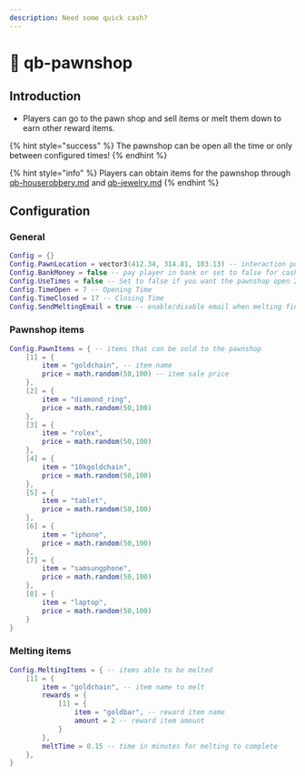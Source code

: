 ```yaml
---
description: Need some quick cash?
---
```


# 🤑 qb-pawnshop

## Introduction

-   Players can go to the pawn shop and sell items or melt them down to earn other reward items.

{% hint style="success" %}
The pawnshop can be open all the time or only between configured times!
{% endhint %}

{% hint style="info" %}
Players can obtain items for the pawnshop through [qb-houserobbery.md](qb-houserobbery.md "mention") and [qb-jewelry.md](qb-jewelry.md "mention")
{% endhint %}

## Configuration

### General

```lua
Config = {}
Config.PawnLocation = vector3(412.34, 314.81, 103.13) -- interaction point
Config.BankMoney = false -- pay player in bank or set to false for cash
Config.UseTimes = false -- Set to false if you want the pawnshop open 24/7
Config.TimeOpen = 7 -- Opening Time
Config.TimeClosed = 17 -- Closing Time
Config.SendMeltingEmail = true -- enable/disable email when melting finished
```

### Pawnshop items

```lua
Config.PawnItems = { -- items that can be sold to the pawnshop
    [1] = {
        item = "goldchain", -- item name
        price = math.random(50,100) -- item sale price
    },
    [2] = {
        item = "diamond_ring",
        price = math.random(50,100)
    },
    [3] = {
        item = "rolex",
        price = math.random(50,100)
    },
    [4] = {
        item = "10kgoldchain",
        price = math.random(50,100)
    },
    [5] = {
        item = "tablet",
        price = math.random(50,100)
    },
    [6] = {
        item = "iphone",
        price = math.random(50,100)
    },
    [7] = {
        item = "samsungphone",
        price = math.random(50,100)
    },
    [8] = {
        item = "laptop",
        price = math.random(50,100)
    }
}
```

### Melting items

```lua
Config.MeltingItems = { -- items able to be melted
    [1] = {
        item = "goldchain", -- item name to melt
        rewards = {
            [1] = {
                item = "goldbar", -- reward item name
                amount = 2 -- reward item amount
            }
        },
        meltTime = 0.15 -- time in minutes for melting to complete
    },
}
```
